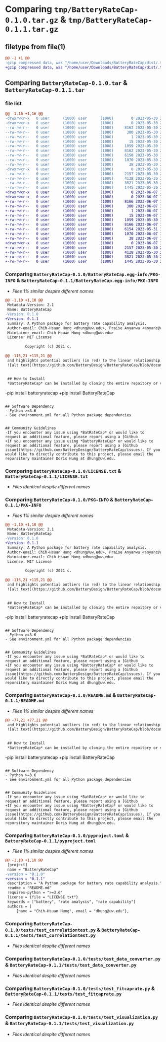 # Comparing `tmp/BatteryRateCap-0.1.0.tar.gz` & `tmp/BatteryRateCap-0.1.1.tar.gz`

## filetype from file(1)

```diff
@@ -1 +1 @@
-gzip compressed data, was "/home/user/Downloads/BatteryRateCap/dist/.tmp-3386q4i_/BatteryRateCap-0.1.0.tar", last modified: Tue May 30 23:07:26 2023, max compression
+gzip compressed data, was "/home/user/Downloads/BatteryRateCap/dist/.tmp-jl8lpx5f/BatteryRateCap-0.1.1.tar", last modified: Wed Jun  7 19:05:41 2023, max compression
```

## Comparing `BatteryRateCap-0.1.0.tar` & `BatteryRateCap-0.1.1.tar`

### file list

```diff
@@ -1,16 +1,16 @@
-drwxrwxr-x   0 user      (1000) user      (1000)        0 2023-05-30 23:07:26.000000 BatteryRateCap-0.1.0/
-drwxrwxr-x   0 user      (1000) user      (1000)        0 2023-05-30 23:07:26.000000 BatteryRateCap-0.1.0/BatteryRateCap.egg-info/
--rw-rw-r--   0 user      (1000) user      (1000)     8162 2023-05-30 23:07:26.000000 BatteryRateCap-0.1.0/BatteryRateCap.egg-info/PKG-INFO
--rw-rw-r--   0 user      (1000) user      (1000)      300 2023-05-30 23:07:26.000000 BatteryRateCap-0.1.0/BatteryRateCap.egg-info/SOURCES.txt
--rw-rw-r--   0 user      (1000) user      (1000)        1 2023-05-30 23:07:26.000000 BatteryRateCap-0.1.0/BatteryRateCap.egg-info/dependency_links.txt
--rw-rw-r--   0 user      (1000) user      (1000)       15 2023-05-30 23:07:26.000000 BatteryRateCap-0.1.0/BatteryRateCap.egg-info/top_level.txt
--rw-rw-r--   0 user      (1000) user      (1000)     1059 2023-05-30 18:15:22.000000 BatteryRateCap-0.1.0/LICENSE.txt
--rw-rw-r--   0 user      (1000) user      (1000)     8162 2023-05-30 23:07:26.000000 BatteryRateCap-0.1.0/PKG-INFO
--rw-rw-r--   0 user      (1000) user      (1000)     6150 2023-05-30 18:15:22.000000 BatteryRateCap-0.1.0/README.md
--rw-rw-r--   0 user      (1000) user      (1000)     1070 2023-05-30 23:05:50.000000 BatteryRateCap-0.1.0/pyproject.toml
--rw-rw-r--   0 user      (1000) user      (1000)       38 2023-05-30 23:07:26.000000 BatteryRateCap-0.1.0/setup.cfg
-drwxrwxr-x   0 user      (1000) user      (1000)        0 2023-05-30 23:07:26.000000 BatteryRateCap-0.1.0/tests/
--rw-rw-r--   0 user      (1000) user      (1000)     2157 2023-05-30 21:10:46.000000 BatteryRateCap-0.1.0/tests/test_correlationtest.py
--rw-rw-r--   0 user      (1000) user      (1000)     4128 2023-05-30 21:10:46.000000 BatteryRateCap-0.1.0/tests/test_data_converter.py
--rw-rw-r--   0 user      (1000) user      (1000)     3821 2023-05-30 21:10:46.000000 BatteryRateCap-0.1.0/tests/test_fitcaprate.py
--rw-rw-r--   0 user      (1000) user      (1000)     1445 2023-05-30 21:10:46.000000 BatteryRateCap-0.1.0/tests/test_visualization.py
+drwxrwxr-x   0 user      (1000) user      (1000)        0 2023-06-07 19:05:41.000000 BatteryRateCap-0.1.1/
+drwxrwxr-x   0 user      (1000) user      (1000)        0 2023-06-07 19:05:41.000000 BatteryRateCap-0.1.1/BatteryRateCap.egg-info/
+-rw-rw-r--   0 user      (1000) user      (1000)     8166 2023-06-07 19:05:41.000000 BatteryRateCap-0.1.1/BatteryRateCap.egg-info/PKG-INFO
+-rw-rw-r--   0 user      (1000) user      (1000)      300 2023-06-07 19:05:41.000000 BatteryRateCap-0.1.1/BatteryRateCap.egg-info/SOURCES.txt
+-rw-rw-r--   0 user      (1000) user      (1000)        1 2023-06-07 19:05:41.000000 BatteryRateCap-0.1.1/BatteryRateCap.egg-info/dependency_links.txt
+-rw-rw-r--   0 user      (1000) user      (1000)       15 2023-06-07 19:05:41.000000 BatteryRateCap-0.1.1/BatteryRateCap.egg-info/top_level.txt
+-rw-rw-r--   0 user      (1000) user      (1000)     1059 2023-05-30 18:15:22.000000 BatteryRateCap-0.1.1/LICENSE.txt
+-rw-rw-r--   0 user      (1000) user      (1000)     8166 2023-06-07 19:05:41.000000 BatteryRateCap-0.1.1/PKG-INFO
+-rw-rw-r--   0 user      (1000) user      (1000)     6154 2023-05-31 17:45:04.000000 BatteryRateCap-0.1.1/README.md
+-rw-rw-r--   0 user      (1000) user      (1000)     1070 2023-06-07 19:04:49.000000 BatteryRateCap-0.1.1/pyproject.toml
+-rw-rw-r--   0 user      (1000) user      (1000)       38 2023-06-07 19:05:41.000000 BatteryRateCap-0.1.1/setup.cfg
+drwxrwxr-x   0 user      (1000) user      (1000)        0 2023-06-07 19:05:41.000000 BatteryRateCap-0.1.1/tests/
+-rw-rw-r--   0 user      (1000) user      (1000)     2157 2023-05-30 21:10:46.000000 BatteryRateCap-0.1.1/tests/test_correlationtest.py
+-rw-rw-r--   0 user      (1000) user      (1000)     4128 2023-05-30 21:10:46.000000 BatteryRateCap-0.1.1/tests/test_data_converter.py
+-rw-rw-r--   0 user      (1000) user      (1000)     3821 2023-05-30 21:10:46.000000 BatteryRateCap-0.1.1/tests/test_fitcaprate.py
+-rw-rw-r--   0 user      (1000) user      (1000)     1445 2023-05-30 21:10:46.000000 BatteryRateCap-0.1.1/tests/test_visualization.py
```

### Comparing `BatteryRateCap-0.1.0/BatteryRateCap.egg-info/PKG-INFO` & `BatteryRateCap-0.1.1/BatteryRateCap.egg-info/PKG-INFO`

 * *Files 1% similar despite different names*

```diff
@@ -1,10 +1,10 @@
 Metadata-Version: 2.1
 Name: BatteryRateCap
-Version: 0.1.0
+Version: 0.1.1
 Summary: A Python package for battery rate capability analysis.
 Author-email: Chih-Hsuan Hung <dhung@uw.edu>, Praise Anyanwu <anyanc@uw.edu>, "Kevin G. Lee" <gskl92@uw.edu>, "Matthew J. Canin" <matthewcanin@gmail.com>, Kevin Martinez-Chavez <martikev@protonmail.com>
 Maintainer-email: Chih-Hsuan Hung <dhung@uw.edu>
 License: MIT License
         
         Copyright (c) 2021 c.
         
@@ -115,21 +115,21 @@
 and highlights potential outliers (in red) to the linear relationship.
 ![alt text](https://github.com/BatteryDesign/BatteryRateCap/blob/documentation/demo/correlation_test_example.png)
 
  
 ## How to Install
 *BatteryRateCap* can be installed by cloning the entire repoitory or via pip:</br>
 ```
-pip install batteryratecap
+pip install BatteryRateCap
 ```
 
 ## Software Dependency
 - Python >=3.6
 - See environment.yml for all Python package dependencies
 
 
 ## Community Guidelines
-If you encounter any issue using *BatRateCap* or would like to request an additional feature, please report using a [Github 
+If you encounter any issue using *BatteryRateCap* or would like to request an additional feature, please report using a [Github 
 issue](https://github.com/BatteryDesign/BatteryRateCap/issues). If you would like to directly contribute to this project, please email the 
 reporsitory maintainer Doris Hung at dhung@uw.edu.
```

### Comparing `BatteryRateCap-0.1.0/LICENSE.txt` & `BatteryRateCap-0.1.1/LICENSE.txt`

 * *Files identical despite different names*

### Comparing `BatteryRateCap-0.1.0/PKG-INFO` & `BatteryRateCap-0.1.1/PKG-INFO`

 * *Files 1% similar despite different names*

```diff
@@ -1,10 +1,10 @@
 Metadata-Version: 2.1
 Name: BatteryRateCap
-Version: 0.1.0
+Version: 0.1.1
 Summary: A Python package for battery rate capability analysis.
 Author-email: Chih-Hsuan Hung <dhung@uw.edu>, Praise Anyanwu <anyanc@uw.edu>, "Kevin G. Lee" <gskl92@uw.edu>, "Matthew J. Canin" <matthewcanin@gmail.com>, Kevin Martinez-Chavez <martikev@protonmail.com>
 Maintainer-email: Chih-Hsuan Hung <dhung@uw.edu>
 License: MIT License
         
         Copyright (c) 2021 c.
         
@@ -115,21 +115,21 @@
 and highlights potential outliers (in red) to the linear relationship.
 ![alt text](https://github.com/BatteryDesign/BatteryRateCap/blob/documentation/demo/correlation_test_example.png)
 
  
 ## How to Install
 *BatteryRateCap* can be installed by cloning the entire repoitory or via pip:</br>
 ```
-pip install batteryratecap
+pip install BatteryRateCap
 ```
 
 ## Software Dependency
 - Python >=3.6
 - See environment.yml for all Python package dependencies
 
 
 ## Community Guidelines
-If you encounter any issue using *BatRateCap* or would like to request an additional feature, please report using a [Github 
+If you encounter any issue using *BatteryRateCap* or would like to request an additional feature, please report using a [Github 
 issue](https://github.com/BatteryDesign/BatteryRateCap/issues). If you would like to directly contribute to this project, please email the 
 reporsitory maintainer Doris Hung at dhung@uw.edu.
```

### Comparing `BatteryRateCap-0.1.0/README.md` & `BatteryRateCap-0.1.1/README.md`

 * *Files 1% similar despite different names*

```diff
@@ -77,21 +77,21 @@
 and highlights potential outliers (in red) to the linear relationship.
 ![alt text](https://github.com/BatteryDesign/BatteryRateCap/blob/documentation/demo/correlation_test_example.png)
 
  
 ## How to Install
 *BatteryRateCap* can be installed by cloning the entire repoitory or via pip:</br>
 ```
-pip install batteryratecap
+pip install BatteryRateCap
 ```
 
 ## Software Dependency
 - Python >=3.6
 - See environment.yml for all Python package dependencies
 
 
 ## Community Guidelines
-If you encounter any issue using *BatRateCap* or would like to request an additional feature, please report using a [Github 
+If you encounter any issue using *BatteryRateCap* or would like to request an additional feature, please report using a [Github 
 issue](https://github.com/BatteryDesign/BatteryRateCap/issues). If you would like to directly contribute to this project, please email the 
 reporsitory maintainer Doris Hung at dhung@uw.edu.
```

### Comparing `BatteryRateCap-0.1.0/pyproject.toml` & `BatteryRateCap-0.1.1/pyproject.toml`

 * *Files 1% similar despite different names*

```diff
@@ -1,10 +1,10 @@
 [project]
 name = "BatteryRateCap"
-version = "0.1.0"
+version = "0.1.1"
 description = "A Python package for battery rate capability analysis."
 readme = "README.md"
 requires-python = ">=3.6"
 license = {file = "LICENSE.txt"}
 keywords = ["battery", "rate analysis", "rate capability"]
 authors = [
     {name = "Chih-Hsuan Hung", email = "dhung@uw.edu"},
```

### Comparing `BatteryRateCap-0.1.0/tests/test_correlationtest.py` & `BatteryRateCap-0.1.1/tests/test_correlationtest.py`

 * *Files identical despite different names*

### Comparing `BatteryRateCap-0.1.0/tests/test_data_converter.py` & `BatteryRateCap-0.1.1/tests/test_data_converter.py`

 * *Files identical despite different names*

### Comparing `BatteryRateCap-0.1.0/tests/test_fitcaprate.py` & `BatteryRateCap-0.1.1/tests/test_fitcaprate.py`

 * *Files identical despite different names*

### Comparing `BatteryRateCap-0.1.0/tests/test_visualization.py` & `BatteryRateCap-0.1.1/tests/test_visualization.py`

 * *Files identical despite different names*

